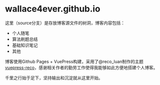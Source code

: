 # wallace4ever.github.io
这里（source分支）是存放博客源文件的树洞，博客内容包括：

* 个人随笔
* 算法刷题总结
* 基础知识笔记
* 其他

博客使用Github Pages + VuePress构建，采用了@reco_luan制作的主题[vuepress-reco](https://vuepress-theme-reco.recoluan.com/)，感谢相关作者的勤劳工作使得我能够如此方便地搭建个人博客。

千里之行始于足下，坚持输出和沉淀就从这里开始。